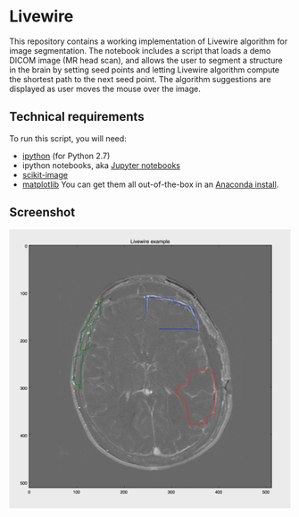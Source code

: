 # Livewire
This repository contains a working implementation of Livewire algorithm for image segmentation. The notebook includes a script that loads a demo DICOM image (MR head scan), and allows the user to segment a structure in the brain by setting seed points and letting Livewire algorithm compute the shortest path to the next seed point. The algorithm suggestions are displayed as user moves the mouse over the image.

## Technical requirements
To run this script, you will need:
- [ipython](http://ipython.org) (for Python 2.7)
- ipython notebooks, aka [Jupyter notebooks](http://jupyter.org)
- [scikit-image](http://scikit-image.org)
- [matplotlib](http://matplotlib.org)
You can get them all out-of-the-box in an [Anaconda install](https://www.continuum.io/downloads).

## Screenshot
![Livewire example](screenshot.png)
